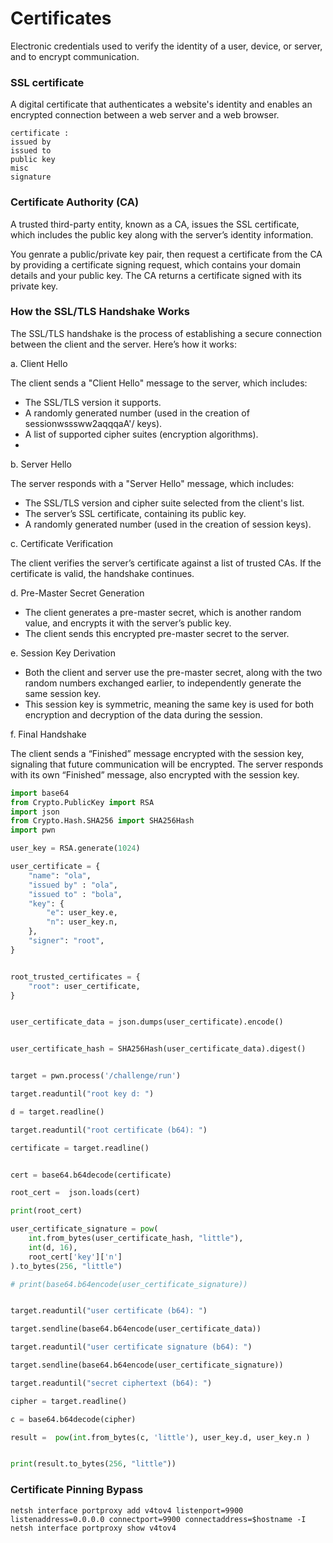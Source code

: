 # Certificates 

 Electronic credentials used to verify the identity of a user, device, or server, and to encrypt communication.


### SSL certificate 

A digital certificate that authenticates a website's identity and enables an encrypted connection between a web server and a web browser. 

```
certificate :
issued by 
issued to
public key
misc 
signature
```



### Certificate Authority (CA)

 A trusted third-party entity, known as a CA, issues the SSL certificate, which includes the public key along with the server’s identity information.

You genrate a public/private key pair, then request a certificate from the CA by providing a certificate signing request, which contains your domain details and your public key. The CA returns a certificate signed with its private key.

### How the SSL/TLS Handshake Works
The SSL/TLS handshake is the process of establishing a secure connection between the client and the server. Here’s how it works:

a. Client Hello

The client sends a "Client Hello" message to the server, which includes:
- The SSL/TLS version it supports.
- A randomly generated number (used in the creation of sessionwsssww2aqqqaA'/ keys).
- A list of supported cipher suites (encryption algorithms).
-

b. Server Hello

The server responds with a "Server Hello" message, which includes:
- The SSL/TLS version and cipher suite selected from the client's list.
- The server’s SSL certificate, containing its public key.
- A randomly generated number (used in the creation of session keys).

c. Certificate Verification

The client verifies the server’s certificate against a list of trusted CAs. If the certificate is valid, the handshake continues.





d. Pre-Master Secret Generation

- The client generates a pre-master secret, which is another random value, and encrypts it with the server’s public key.
- The client sends this encrypted pre-master secret to the server.

e. Session Key Derivation

- Both the client and server use the pre-master secret, along with the two random numbers exchanged earlier, to independently generate the same session key.
- This session key is symmetric, meaning the same key is used for both encryption and decryption of the data during the session.

f. Final Handshake

The client sends a “Finished” message encrypted with the session key, signaling that future communication will be encrypted.
The server responds with its own “Finished” message, also encrypted with the session key.



```python
import base64
from Crypto.PublicKey import RSA
import json
from Crypto.Hash.SHA256 import SHA256Hash
import pwn

user_key = RSA.generate(1024)

user_certificate = {
    "name": "ola",
    "issued by" : "ola",
    "issued to" : "bola",
    "key": {
        "e": user_key.e,
        "n": user_key.n,
    },
    "signer": "root",
}


root_trusted_certificates = {
    "root": user_certificate,
}


user_certificate_data = json.dumps(user_certificate).encode()


user_certificate_hash = SHA256Hash(user_certificate_data).digest()


target = pwn.process('/challenge/run')

target.readuntil("root key d: ")

d = target.readline()

target.readuntil("root certificate (b64): ")

certificate = target.readline()


cert = base64.b64decode(certificate)

root_cert =  json.loads(cert)

print(root_cert)

user_certificate_signature = pow(
    int.from_bytes(user_certificate_hash, "little"),
    int(d, 16),
    root_cert['key']['n']
).to_bytes(256, "little")

# print(base64.b64encode(user_certificate_signature))


target.readuntil("user certificate (b64): ")

target.sendline(base64.b64encode(user_certificate_data))

target.readuntil("user certificate signature (b64): ")

target.sendline(base64.b64encode(user_certificate_signature))

target.readuntil("secret ciphertext (b64): ")

cipher = target.readline()

c = base64.b64decode(cipher)

result =  pow(int.from_bytes(c, 'little'), user_key.d, user_key.n )


print(result.to_bytes(256, "little"))
```




### Certificate Pinning Bypass



















```
netsh interface portproxy add v4tov4 listenport=9900 listenaddress=0.0.0.0 connectport=9900 connectaddress=$hostname -I
netsh interface portproxy show v4tov4 
```

